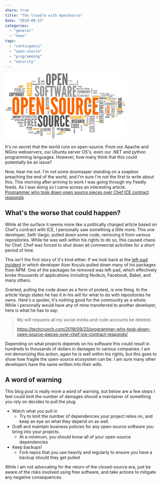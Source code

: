 ```yaml
---
share: true
title: "The trouble with OpenSource"
date: "2019-09-23"
categories: 
  - "general"
  - "news"
tags: 
  - "contingency"
  - "open-source"
  - "programming"
  - "security"
---
```


![](../assets/img/posts/c35ff-opensource-400.png)

It's no secret that the world runs on open-source. From our Apache and NGinx webservers, our Ubuntu server OS's, even our .NET and python programming languages. However, how many think that this could potentially be an issue?

Now, hear me out. I'm not some doomsayer standing on a soapbox preaching the end of the world, and I'm sure I'm not the first to write about this. This morning after arriving to work I was going through my Feedly feeds. As I was doing so I came across an interesting article. [Programmer who took down open source pieces over Chef ICE contract responds](https://techcrunch.com/2019/09/23/programmer-who-took-down-open-source-pieces-over-chef-ice-contract-responds/)

## What's the worse that could happen?

While at the surface it seems more like a politically charged article based on Chef's contract with ICE, I personally saw something a little more. This one developer, Seth Vargo, pulled down some code, removing it from various repositories. While he was well within his rights to do so, this caused chaos for Chef. Chef was forced to shut down all commercial activities for a short period of time.

This isn't the first story of it's kind either. If we look back at the [left-pad incident](https://www.theregister.co.uk/2016/03/23/npm_left_pad_chaos/) in which developer Azer Koçulu pulled down many of his packages from NPM. One of the packages he removed was left-pad, which effectively broke thousands of applications including NodeJs, Facebook, Babel, and many others.

Granted, pulling the code down as a form of protest, is one thing. In the article Vargo states he has it in his will for what to do with repositories he owns. Here's a spoiler, it's nothing good for the community as a whole. While I personally would have any of mine transferred to another developer, here is what he has to say:

> My will requests all my social media and code accounts be deleted.
> 
> https://techcrunch.com/2019/09/23/programmer-who-took-down-open-source-pieces-over-chef-ice-contract-responds/

Depending on what projects depends on his software this could result in hundreds to thousands of dollars in damages to various companies. I am not demonizing this action, again he is well within his rights, but this goes to show how fragile the open-source ecosystem can be. I am sure many other developers have the same written into their wills.

## A word of warning

This blog post is really more a word of warning, but below are a few steps I feel could limit the number of damages should a maintainer of something you rely on decides to pull the plug:

- Watch what you pull in
    - Try to limit the number of dependencies your project relies on, and keep an eye on what they depend on as well.
- Draft and maintain business policies for any open-source software you bring into your projects.
    - At a minimum, you should know all of your open-source dependencies
- Keep backups!
    - Fork repos that you use heavily and regularly to ensure you have a backup should they get pulled

While I am not advocating for the return of the closed-source era, just be aware of the risks involved using free software, and take actions to mitigate any negative consequences.
